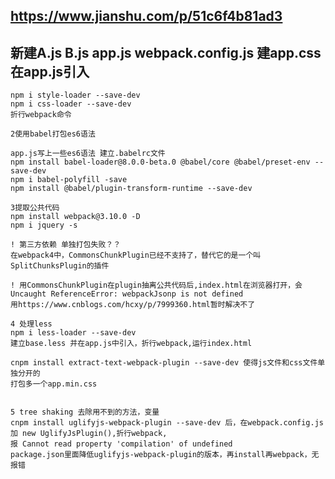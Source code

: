 ## https://www.jianshu.com/p/51c6f4b81ad3
## 新建A.js B.js app.js webpack.config.js   建app.css 在app.js引入 
    npm i style-loader --save-dev
    npm i css-loader --save-dev
    折行webpack命令
    
    2使用babel打包es6语法 
   
    app.js写上一些es6语法 建立.babelrc文件 
    npm install babel-loader@8.0.0-beta.0 @babel/core @babel/preset-env --save-dev
    npm i babel-polyfill -save
    npm install @babel/plugin-transform-runtime --save-dev
    
    3提取公共代码
    npm install webpack@3.10.0 -D
    npm i jquery -s
    
    ! 第三方依赖 单独打包失败？？
    在webpack4中，CommonsChunkPlugin已经不支持了，替代它的是一个叫SplitChunksPlugin的插件
    
    ! 用CommonsChunkPlugin在plugin抽离公共代码后,index.html在浏览器打开，会Uncaught ReferenceError: webpackJsonp is not defined
    用https://www.cnblogs.com/hcxy/p/7999360.html暂时解决不了
    
    4 处理less
    npm i less-loader --save-dev
    建立base.less 并在app.js中引入，折行webpack,运行index.html
    
    cnpm install extract-text-webpack-plugin --save-dev 使得js文件和css文件单独分开的
    打包多一个app.min.css   
    
    
    5 tree shaking 去除用不到的方法，变量
    cnpm install uglifyjs-webpack-plugin --save-dev 后，在webpack.config.js加 new UglifyJsPlugin(),折行webpack,
    报 Cannot read property 'compilation' of undefined
    package.json里面降低uglifyjs-webpack-plugin的版本，再install再webpack，无报错
    
    